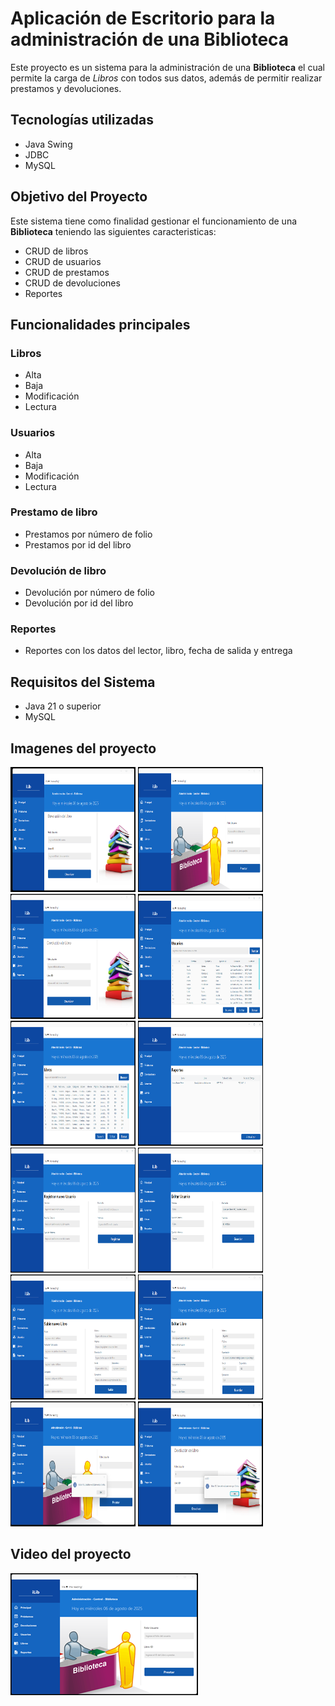 
# Aplicación de Escritorio para la administración de una **Biblioteca**

Este proyecto es un sistema para la administración de una **Biblioteca** el cual permite la carga de *Libros* con todos sus datos, además de permitir realizar prestamos y devoluciones.

## Tecnologías utilizadas
- Java Swing
- JDBC
- MySQL

## Objetivo del Proyecto

Este sistema tiene como finalidad gestionar el funcionamiento de una **Biblioteca** teniendo las siguientes caracteristicas:

- CRUD de libros
- CRUD de usuarios
- CRUD de prestamos
- CRUD de devoluciones
- Reportes

## Funcionalidades principales

### Libros
- Alta
- Baja
- Modificación
- Lectura

### Usuarios
- Alta
- Baja
- Modificación
- Lectura

### Prestamo de libro
- Prestamos por número de folio
- Prestamos por id del libro

### Devolución de libro
- Devolución por número de folio
- Devolución por id del libro

### Reportes
- Reportes con los datos del lector, libro, fecha de salida y entrega

## Requisitos del Sistema
- Java 21 o superior
- MySQL

## Imagenes del proyecto

<img src="https://github.com/elavincho/iLIB_Biblioteca/blob/master/img/Captura_de_pantalla_1.png" width="200" height="200" alt="img"/>                      <img src="https://github.com/elavincho/iLIB_Biblioteca/blob/master/img/Captura_de_pantalla_2.png" width="200" height="200" alt="img"/>                          <img src="https://github.com/elavincho/iLIB_Biblioteca/blob/master/img/Captura_de_pantalla_3.png" width="200" height="200" alt="img"/>                          <img src="https://github.com/elavincho/iLIB_Biblioteca/blob/master/img/Captura_de_pantalla_4.png" width="200" height="200" alt="img"/>                          <img src="https://github.com/elavincho/iLIB_Biblioteca/blob/master/img/Captura_de_pantalla_5.png" width="200" height="200" alt="img"/>
                          <img src="https://github.com/elavincho/iLIB_Biblioteca/blob/master/img/Captura_de_pantalla_6.png" width="200" height="200" alt="img"/>
                          <img src="https://github.com/elavincho/iLIB_Biblioteca/blob/master/img/Captura_de_pantalla_7.png" width="200" height="200" alt="img"/>
                          <img src="https://github.com/elavincho/iLIB_Biblioteca/blob/master/img/Captura_de_pantalla_8.png" width="200" height="200" alt="img"/>
                          <img src="https://github.com/elavincho/iLIB_Biblioteca/blob/master/img/Captura_de_pantalla_9.png" width="200" height="200" alt="img"/>
                          <img src="https://github.com/elavincho/iLIB_Biblioteca/blob/master/img/Captura_de_pantalla_10.png" width="200" height="200" alt="img"/>
                          <img src="https://github.com/elavincho/iLIB_Biblioteca/blob/master/img/Captura_de_pantalla_11.png" width="200" height="200" alt="img"/>
                          <img src="https://github.com/elavincho/iLIB_Biblioteca/blob/master/img/Captura_de_pantalla_12.png" width="200" height="200" alt="img"/>


## Video del proyecto

[![Video tutorial](https://github.com/elavincho/iLIB_Biblioteca/blob/master/img/img_video.png)](https://youtu.be/YN8t1GfLFkY)
